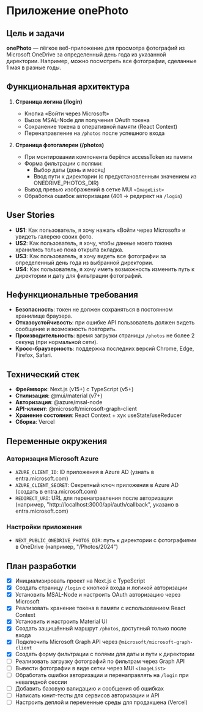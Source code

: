 # Приложение **onePhoto**

## Цель и задачи

**onePhoto** — лёгкое веб-приложение для просмотра фотографий из Microsoft OneDrive за определенный день года из указанной директории. Например, можно посмотреть все фотографии, сделанные 1 мая в разные годы.

## Функциональная архитектура

1. **Страница логина (/login)**  
   - Кнопка «Войти через Microsoft»  
   - Вызов MSAL-Node для получения OAuth токена  
   - Сохранение токена в оперативной памяти (React Context)  
   - Перенаправление на `/photos` после успешного входа

2. **Страница фотогалереи (/photos)**  
   - При монтировании компонента берётся accessToken из памяти  
   - Форма фильтрации с полями:
     - Выбор даты (день и месяц)
     - Ввод пути к директории (с предустановленным значением из ONEDRIVE_PHOTOS_DIR)
   - Вывод превью изображений в сетке MUI `<ImageList>`  
   - Обработка ошибок авторизации (401 → редирект на `/login`)

## User Stories

- **US1**: Как пользователь, я хочу нажать «Войти через Microsoft» и увидеть галерею своих фото.
- **US2**: Как пользователь, я хочу, чтобы данные моего токена хранились только пока открыта вкладка.
- **US3**: Как пользователь, я хочу видеть все фотографии за определенный день года из выбранной директории.
- **US4**: Как пользователь, я хочу иметь возможность изменить путь к директории и дату для фильтрации фотографий.

## Нефункциональные требования

- **Безопасность**: токен не должен сохраняться в постоянном хранилище браузера.
- **Отказоустойчивость**: при ошибке API пользователь должен видеть сообщение и возможность повторить.
- **Производительность**: время загрузки страницы `/photos` не более 2 секунд (при нормальной сети).
- **Кросс-браузерность**: поддержка последних версий Chrome, Edge, Firefox, Safari.

## Технический стек

- **Фреймворк**: Next.js (v15+) с TypeScript (v5+)
- **Стилизация**: @mui/material (v7+)  
- **Авторизация**: @azure/msal-node  
- **API-клиент**: @microsoft/microsoft-graph-client  
- **Хранение состояния**: React Context + хук useState/useReducer  
- **Сборка**: Vercel

## Переменные окружения

### Авторизация Microsoft Azure
- `AZURE_CLIENT_ID`: ID приложения в Azure AD (узнать в entra.microsoft.com)
- `AZURE_CLIENT_SECRET`: Секретный ключ приложения в Azure AD (создать в entra.microsoft.com)
- `REDIRECT_URI`: URL для перенаправления после авторизации (например, "http://localhost:3000/api/auth/callback", указано в entra.microsoft.com)

### Настройки приложения
- `NEXT_PUBLIC_ONEDRIVE_PHOTOS_DIR`: путь к директории с фотографиями в OneDrive (например, "/Photos/2024")

## План разработки

- [x] Инициализировать проект на Next.js с TypeScript  
- [x] Создать страницу `/login` с кнопкой входа и логикой авторизации  
- [x] Установить MSAL-Node и настроить OAuth авторизацию через Microsoft  
- [x] Реализовать хранение токена в памяти с использованием React Context  
- [x] Установить и настроить Material UI  
- [x] Создать защищённый маршрут `/photos`, доступный только после входа  
- [x] Подключить Microsoft Graph API через `@microsoft/microsoft-graph-client`  
- [x] Создать форму фильтрации с полями для даты и пути к директории
- [ ] Реализовать загрузку фотографий по фильтрам через Graph API  
- [ ] Вывести фотографии в виде сетки через MUI `<ImageList>`  
- [ ] Обработать ошибки авторизации и перенаправлять на `/login` при невалидной сессии  
- [ ] Добавить базовую валидацию и сообщения об ошибках  
- [ ] Написать юнит-тесты для сервисов авторизации и API  
- [ ] Настроить деплой и переменные среды для продакшена (Vercel)
